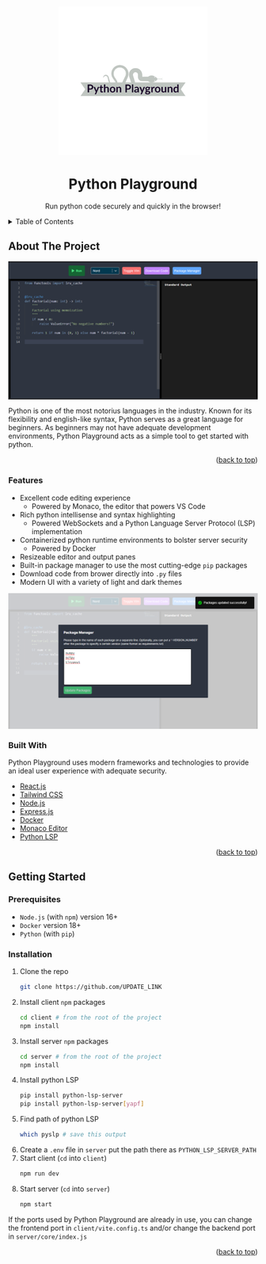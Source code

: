 <div id="top"></div>

<!-- PROJECT SHIELDS -->
<!--
*** I'm using markdown "reference style" links for readability.
*** Reference links are enclosed in brackets [ ] instead of parentheses ( ).
*** See the bottom of this document for the declaration of the reference variables
*** for contributors-url, forks-url, etc. This is an optional, concise syntax you may use.
*** https://www.markdownguide.org/basic-syntax/#reference-style-links
-->

<!-- PROJECT LOGO -->
<br />
<div align="center">
  <a href="#">
    <img src="client/assets/logo.png" alt="Logo" width="300">
  </a>

  <h1 align="center">Python Playground</h3>

  <p align="center">
    Run python code securely and quickly in the browser!
  </p>
</div>

<!-- TABLE OF CONTENTS -->
<details>
  <summary>Table of Contents</summary>
  <ol>
    <li>
      <a href="#about-the-project">About The Project</a>
      <ul>
        <li><a href="#built-with">Built With</a></li>
      </ul>
    </li>
    <li>
      <a href="#getting-started">Getting Started</a>
      <ul>
        <li><a href="#prerequisites">Prerequisites</a></li>
        <li><a href="#installation">Installation</a></li>
      </ul>
    </li>
  </ol>
</details>



<!-- ABOUT THE PROJECT -->
## About The Project

<img src="static/demo.png" align="center">

Python is one of the most notorius languages in the industry. Known for its
flexibility and english-like syntax, Python serves as a great language
for beginners. As beginners may not have adequate development environments,
Python Playground acts as a simple tool to get started with python.

<p align="right">(<a href="#top">back to top</a>)</p>

### Features

 - Excellent code editing experience
   - Powered by Monaco, the editor that powers VS Code
 - Rich python intellisense and syntax highlighting
   - Powered WebSockets and a Python Language Server Protocol (LSP) implementation
 - Containerized python runtime environments to bolster server security
   - Powered by Docker
 - Resizeable editor and output panes
 - Built-in package manager to use the most cutting-edge `pip` packages
 - Download code from brower directly into `.py` files
 - Modern UI with a variety of light and dark themes

<img src="static/package_manager.png" align="center">

### Built With

Python Playground uses modern frameworks and technologies to provide an ideal
user experience with adequate security.

* [React.js](https://reactjs.org/)
* [Tailwind CSS](https://tailwindcss.com/)
* [Node.js](https://nodejs.org/)
* [Express.js](https://expressjs.com/)
* [Docker](https://docker.com)
* [Monaco Editor](https://microsoft.github.io/monaco-editor/)
* [Python LSP](https://github.com/python-lsp/python-lsp-server)

<p align="right">(<a href="#top">back to top</a>)</p>



<!-- GETTING STARTED -->
## Getting Started

### Prerequisites

* `Node.js` (with `npm`) version 16+
* `Docker` version 18+
* `Python` (with `pip`)

### Installation

1. Clone the repo
   ```sh
   git clone https://github.com/UPDATE_LINK
   ```
2. Install client `npm` packages
   ```sh
   cd client # from the root of the project
   npm install
   ```
3. Install server `npm` packages
   ```sh
   cd server # from the root of the project
   npm install 
   ```
4. Install python LSP
    ```sh
    pip install python-lsp-server
    pip install python-lsp-server[yapf]
    ```
5. Find path of python LSP
    ```sh
    which pyslp # save this output
    ```
6. Create a `.env` file in `server` put the path there as `PYTHON_LSP_SERVER_PATH`
7. Start client (`cd` into `client`)
    ```sh
    npm run dev
    ```
8. Start server (`cd` into `server`)
    ```sh
    npm start
    ```

If the ports used by Python Playground are already in use, you can change
the frontend port in `client/vite.config.ts` and/or change the backend port
in `server/core/index.js`

<p align="right">(<a href="#top">back to top</a>)</p>